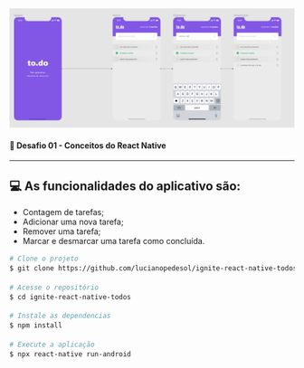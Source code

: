 <img src="./src/assets/images/Screenshot_3.png">

<br>
<div align="center">
 
  <h4 align="left">
    🚀  Desafio 01 - Conceitos do React Native
  </h4> 
   
</div>

---

##  💻 As funcionalidades do aplicativo são:

- Contagem de tarefas;
- Adicionar uma nova tarefa;
- Remover uma tarefa;
- Marcar e desmarcar uma tarefa como concluída.


```bash
# Clone o projeto
$ git clone https://github.com/lucianopedesol/ignite-react-native-todos.git

# Acesse o repositório
$ cd ignite-react-native-todos

# Instale as dependencias
$ npm install  

# Execute a aplicação
$ npx react-native run-android
 
```